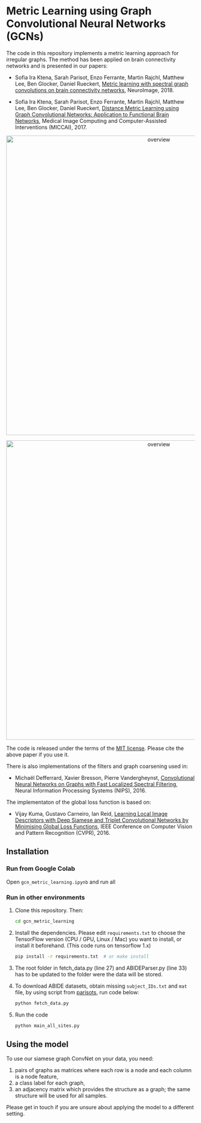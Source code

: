 # Metric Learning using Graph Convolutional Neural Networks (GCNs)

The code in this repository implements a metric learning approach for irregular
graphs. The method has been applied on brain connectivity networks and is
presented in our papers:

* Sofia Ira Ktena, Sarah Parisot, Enzo Ferrante, Martin Rajchl, Matthew Lee,
  Ben Glocker, Daniel Rueckert, [Metric learning with spectral graph convolutions on brain connectivity networks](https://www.sciencedirect.com/science/article/pii/S1053811917310765), NeuroImage, 2018.

* Sofia Ira Ktena, Sarah Parisot, Enzo Ferrante, Martin Rajchl, Matthew Lee,
  Ben Glocker, Daniel Rueckert, [Distance Metric Learning using Graph Convolutional
  Networks: Application to Functional Brain Networks](https://arxiv.org/abs/1703.02161), Medical Image Computing
  and Computer-Assisted Interventions (MICCAI), 2017.

<p align="center">
<img src="http://www.doc.ic.ac.uk/~sk1712/graph_construction.png" alt="overview" width="800"/>
</p>
<p align="center">
<img src="http://www.doc.ic.ac.uk/~sk1712/overview_metric_learning.png" alt="overview" width="800"/>
</p>

The code is released under the terms of the [MIT license](LICENSE.txt). Please
cite the above paper if you use it.

There is also implementations of the filters and graph coarsening used in:
* Michaël Defferrard, Xavier Bresson, Pierre Vandergheynst, [Convolutional Neural
  Networks on Graphs with Fast Localized Spectral Filtering](https://arxiv.org/abs/1606.09375), Neural
  Information Processing Systems (NIPS), 2016.

The implementaton of the global loss function is based on:
* Vijay Kuma, Gustavo Carneiro, Ian Reid, [Learning Local Image Descriptors with Deep
  Siamese and Triplet Convolutional Networks by Minimising Global Loss Functions](https://arxiv.org/abs/1512.09272),
  IEEE Conference on Computer Vision and Pattern Recognition (CVPR), 2016.

## Installation
### Run from Google Colab
Open `gcn_metric_learning.ipynb` and run all

### Run in other environments
1. Clone this repository. Then:
   ```sh
   cd gcn_metric_learning
   ```

2. Install the dependencies. Please edit `requirements.txt` to choose the
   TensorFlow version (CPU / GPU, Linux / Mac) you want to install, or install
   it beforehand. (This code runs on tensorflow 1.x)
   ```sh
   pip install -r requirements.txt  # or make install
   ```
3. The root folder in fetch_data.py (line 27) and ABIDEParser.py (line 33) has to be updated to the folder were the data will be stored.

4. To download ABIDE datasets, obtain missing `subject_IDs.txt` and `mat` file,
   by using script from [parisots](https://github.com/parisots/population-gcn), run code below:
   ```sh
   python fetch_data.py
   ```

5. Run the code
   ```sh
   python main_all_sites.py
   ```


## Using the model

To use our siamese graph ConvNet on your data, you need:

1. pairs of graphs as matrices where each row is a node and each column is a node feature,
2. a class label for each graph,
3. an adjacency matrix which provides the structure as a graph; the same structure
   will be used for all samples.

Please get in touch if you are unsure about applying the model to a different
setting.
